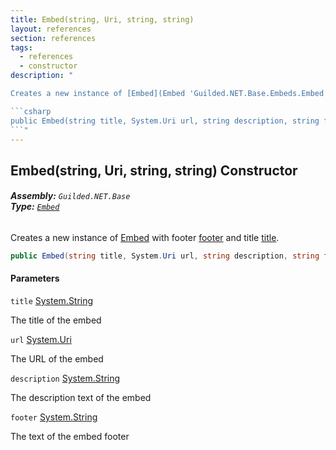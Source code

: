 ```yaml
---
title: Embed(string, Uri, string, string)
layout: references
section: references
tags:
  - references
  - constructor
description: "

Creates a new instance of [Embed](Embed 'Guilded.NET.Base.Embeds.Embed') with footer [footer](Embed.Embed(string,Uri,string,string)#Guilded.NET.Base.Embeds.Embed.Embed(string,System.Uri,string,string).footer 'Guilded.NET.Base.Embeds.Embed.Embed(string, System.Uri, string, string).footer') and title [title](Embed.Embed(string,Uri,string,string)#Guilded.NET.Base.Embeds.Embed.Embed(string,System.Uri,string,string).title 'Guilded.NET.Base.Embeds.Embed.Embed(string, System.Uri, string, string).title').

```csharp
public Embed(string title, System.Uri url, string description, string footer);
```"
---
```


## Embed(string, Uri, string, string) Constructor
###### **Assembly:** `Guilded.NET.Base`<br/>**Type:** [`Embed`](Embed 'Guilded.NET.Base.Embeds.Embed')

Creates a new instance of [Embed](Embed 'Guilded.NET.Base.Embeds.Embed') with footer [footer](Embed.Embed(string,Uri,string,string)#Guilded.NET.Base.Embeds.Embed.Embed(string,System.Uri,string,string).footer 'Guilded.NET.Base.Embeds.Embed.Embed(string, System.Uri, string, string).footer') and title [title](Embed.Embed(string,Uri,string,string)#Guilded.NET.Base.Embeds.Embed.Embed(string,System.Uri,string,string).title 'Guilded.NET.Base.Embeds.Embed.Embed(string, System.Uri, string, string).title').

```csharp
public Embed(string title, System.Uri url, string description, string footer);
```
#### Parameters

<a name='Guilded.NET.Base.Embeds.Embed.Embed(string,System.Uri,string,string).title'></a>

`title` [System.String](https://docs.microsoft.com/en-us/dotnet/api/System.String 'System.String')

The title of the embed

<a name='Guilded.NET.Base.Embeds.Embed.Embed(string,System.Uri,string,string).url'></a>

`url` [System.Uri](https://docs.microsoft.com/en-us/dotnet/api/System.Uri 'System.Uri')

The URL of the embed

<a name='Guilded.NET.Base.Embeds.Embed.Embed(string,System.Uri,string,string).description'></a>

`description` [System.String](https://docs.microsoft.com/en-us/dotnet/api/System.String 'System.String')

The description text of the embed

<a name='Guilded.NET.Base.Embeds.Embed.Embed(string,System.Uri,string,string).footer'></a>

`footer` [System.String](https://docs.microsoft.com/en-us/dotnet/api/System.String 'System.String')

The text of the embed footer